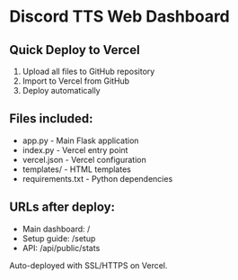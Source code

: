 # Discord TTS Web Dashboard

## Quick Deploy to Vercel

1. Upload all files to GitHub repository
2. Import to Vercel from GitHub
3. Deploy automatically

## Files included:
- app.py - Main Flask application
- index.py - Vercel entry point
- vercel.json - Vercel configuration
- templates/ - HTML templates
- requirements.txt - Python dependencies

## URLs after deploy:
- Main dashboard: /
- Setup guide: /setup
- API: /api/public/stats

Auto-deployed with SSL/HTTPS on Vercel.
